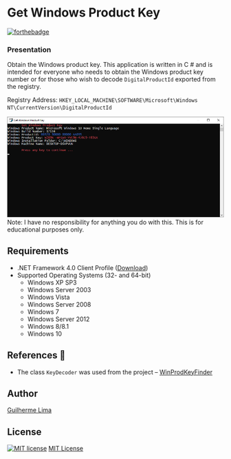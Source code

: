 # Get Windows Product Key
[![forthebadge](https://forthebadge.com/images/badges/made-with-c-sharp.svg)](https://forthebadge.com)

### Presentation
Obtain the Windows product key. This application is written in C # and is intended for everyone who needs to obtain the Windows product key number or
for those who wish to decode `DigitalProductId` exported from the registry.

Registry Address: `HKEY_LOCAL_MACHINE\SOFTWARE\Microsoft\Windows NT\CurrentVersion\DigitalProductId`

![Print UI](README/print.png)
Note: I have no responsibility for anything you do with this. This is for educational purposes only.

## Requirements
* .NET Framework 4.0 Client Profile ([Download](https://www.microsoft.com/en-us/download/details.aspx?id=24872))
* Supported Operating Systems (32- and 64-bit)
  * Windows XP SP3
  * Windows Server 2003
  * Windows Vista
  * Windows Server 2008
  * Windows 7
  * Windows Server 2012
  * Windows 8/8.1
  * Windows 10

## References :notebook:
- The class `KeyDecoder` was used from the project – [WinProdKeyFinder](https://github.com/mrpeardotnet/WinProdKeyFinder)


## Author
[Guilherme Lima](https://github.com/guilhermelim)

## License
[![MIT license](https://img.shields.io/badge/License-MIT-blue.svg)](https://raw.githubusercontent.com/guilhermelim/Get-Windows-Product-Key/master/LICENSE)
[MIT License](https://raw.githubusercontent.com/guilhermelim/Get-Windows-Product-Key/master/LICENSE)

